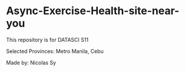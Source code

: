 # Async-Exercise-Health-site-near-you
This repository is for DATASCI S11 

Selected Provinces: Metro Manila, Cebu

Made by: Nicolas Sy
